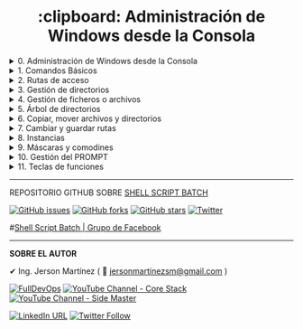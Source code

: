 <h1 align="center"> :clipboard: Administración de Windows desde la Consola </h1>

<details> <summary>0. Administración de Windows desde la Consola</summary>
  
<h3 align="center"> :clipboard: <a href="https://github.com/jersonmartinez/Curso_Administracion_Windows_Consola/blob/master/0.%20Administraci%C3%B3n%20de%20Windows%20desde%20la%20Consola.md">Administración de Windows desde la Consola</a> </h3>

[![#0. Administración de Windows desde la Consola](https://img.youtube.com/vi/X18jJBXK8jM/maxresdefault.jpg)](https://youtu.be/X18jJBXK8jM "#0. Administración de Windows desde la Consola")

**Capítulos que se estarán abordando en el curso**

✅ 1. Comandos muy básicos y muy importantes

✅ 2. Rutas de acceso

✅ 3. Gestión de directorios

✅ 4. Gestión de ficheros

✅ 5. Árbol de directorios

✅ 6. Copiar y Mover directorios y ficheros

✅ 7. PUSHD & POPD

✅ 8. Instancias | CMD

✅ 9. Máscaras y Comodines

✅ 10. Gestión del Prompt

✅ 11. Teclas de función en la consola

✅ 12. Manipulación de hora y fecha

✅ 13. Tuberías | Pipes

✅ 14. Direccionamiento y desvío de comandos

✅ 15. Variables

✅ 16. Variables de entorno

✅ 17. Path - Establecer una ruta de búsqueda

✅ 18. Manejo de cadenas

✅ 19. Buscar y Ubicar archivos

✅ 20. Comparar archivos o ficheros

✅ 21. Buscar cadenas en archivos

✅ 22. Compresión de archivos y directorios

✅ 23. Expandir arcihvos comprimidos

✅ 24. Llamadas a programas externos

✅ 25. Copiar información al portapapeles

✅ 26. Ordenar datos

✅ 27. Asociar archivos con extensiones

✅ 28. Asignación de permisos

✅ 29. Vínculos simbólicos

✅ 30. Información del sistema

✅ 31. Apagar, Reiniciar y Cerrar sesión

✅ 32. Gestión de usuarios

✅ 33. Habilitar usuario Administrador

✅ 34. Gestión de Procesos

✅ 35. Conexiones de red

✅ 36. Obtener contraseñas guardadas

✅ 37. Crear red hospedada

✅ 38. Enviar mensajes a usuarios

✅ 39. Envío de señales

✅ 40. Ejecutar como Administrador - RUNAS

✅ 41. Escritorio Remoto

✅ 42. Programador de Tareas

✅ 43. Gestión de un servidor FTP

✅ 44. Gestión de un servidor DHCP

✅ 45. Gestión de un servidor DNS

✅ 46. Bitlocker

✅ 47. Etiquetar discos

✅ 48. Unidad Virtual

✅ 49. Liberar espacio en disco

✅ 50. Optimizar y desfragmentar disco

✅ 51. Comprobar disco y mostrar información de estado

✅ 52. Formatear discos

✅ 53. Crear particiones de disco

✅ 54. Desmontar, Extender volúmenes de disco

✅ 55. Recuperar información

✅ 56. Examinar integridad de los datos

✅ 57. Uso de Robocopy

✅ 58. Backups

✅ 59. Comprobar la seguridad en el sistema

✅ 60. Gestiona Credenciales Almacenadas

✅ 61. Información de rendimiento de recursos

✅ 62. Configuración de Energía

✅ 63. Gestionar Servicios

✅ 64. Windows To Go

✅ 65. Utilidad de zona horaria de Windows

✅ 66. Administración de Windows - WMIC

✅ 67. Registros

✅ 68. CURL

✅ 69. SHELL

✅ 70. Papelera de reciclaje (Esto se solicitó hace un par de días)

---


</details><details> <summary>1. Comandos Básicos</summary>
<h3 align="center"> :clipboard: <a href="https://github.com/jersonmartinez/Curso_Administracion_Windows_Consola/blob/master/1.%20Comandos%20B%C3%A1sicos.md">Comandos Básicos</a> </h3>

[![#1. Comandos Básicos - Administración de Windows desde la Consola](https://img.youtube.com/vi/_t-p2mcE7SM/maxresdefault.jpg)](https://youtu.be/_t-p2mcE7SM "#1. Comandos Básicos - Administración de Windows desde la Consola")

La forma de empezar en un curso como este, es, por supuesto, dándole una probada a varios comandos básicos y de uso constante al momento de usar la consola del sistema. 

Estos comandos son: 

Comando | Descripción
------------ | -------------
✔ TITLE | Fija el título de la ventana en la ventana del símbolo del sistema.
✔ HELP | Proporciona información de ayuda para los comandos de Windows.
✔ CLS | Borra la pantalla.
✔ DIR | Muestra la lista de subdirectorios y archivos de un directorio.
✔ ECHO | Muestra mensajes o activa y desactiva el eco del comando.
✔ PAUSE | Suspende el proceso de un programa por lotes y muestra el mensaje: Presione una tecla para continuar...
✔ START | Inicia una ventana separada para ejecutar un programa o comando especificado.
✔ REM | Registra los comentarios en un archivo por lotes o en CONFIG.SYS.
✔ DATE | Muestra o establece la fecha.
✔ TIME | Muestra o establece la hora del sistema.
✔ COLOR | Configura los colores predeterminados de primer y segundo plano de la consola.
✔ MODE | Configura los dispositivos de sistema.
✔ EXIT | Abandona el programa CMD.EXE (intérprete de comandos) o el script por lotes actual.

---

**TITLE**

```
Fija el título de la ventana en la ventana del símbolo del sistema.

TITLE [cadena]

    cadena: Especifica el título de la ventana del símbolo del sistema.
```

**HELP**

```
Proporciona información de ayuda para los comandos de Windows.

HELP [comando]

    comando: Muestra información de ayuda del comando especificado.
```

**CLS**

```
Borra la pantalla.

CLS
```

**DIR**

```
Muestra la lista de subdirectorios y archivos de un directorio.

DIR [drive:][path][filename] [/A[[:]attributes]] [/B] [/C] [/D] [/L] [/N]
  [/O[[:]sortorder]] [/P] [/Q] [/R] [/S] [/T[[:]timefield]] [/W] [/X] [/4]

  [drive:][path][filename]
              Especifica la unidad, el directorio o los archivos que se mostrar n.

  /A          Muestra los archivos con los atributos especificados.
  Atributos    D  Directorios             R  Archivos de solo lectura
               H  Archivos ocultos        A  Archivos listos para el archivado
               S  Archivos de sistema     I  Archivos indizados que no son de contenido
               L  Puntos de rean lisis             O  Archivos sin conexión
               -  Prefijo de exclusión
  /B          Usa el formato simple (sin encabezados ni resúmenes).
  /C          Muestra el separador de miles en los tamaños de los archivos. Es la opción
              predeterminada. Usa /-C para deshabilitar la aparición del separador.
  /D          Similar al listado ancho, pero los archivos aparecen en una lista ordenada por columnas.
  /L          Usa letras minúsculas.
  /N          Nuevo formato de lista larga donde los nombre de archivo aparecen en el lado derecho.
  /O          Muestra los archivos según el orden indicado.
  sortorder        N  Por nombre (orden alfabético)       S  Por tamaño (orden creciente)
               E  Por extensión (orden alfabético)  D  Por fecha y hora (el m s antiguo primero)
               G  Agrupa primero los directorios -  Prefijo para invertir el orden
  /P          Hace una pausa después de cada pantalla completa de información.
  /Q          Muestra el propietario del archivo.
  /R          Muestra las secuencias alternativas de datos del archivo.
  /S          Muestra los archivos del directorio especificado y todos sus subdirectorios.
  /T          Controla el campo de hora que se mostrar  o usar  para realizar la ordenación.
  timefield       C  Creación
              A  último acceso
              W  última modificación
  /W          Usa el formato de listado ancho.
  /X          Muestra los nombres cortos generados para los nombres
              de archivo sin formato 8dot3. El formato es el mismo que para /N, con el nombre corto especificado
              antes del nombre largo. Si no existe ningún nombre corto, se muestran
              espacios en blanco en su lugar.
  /4          Muestra los años con 4 dígitos.

Los modificadores se pueden preestablecer en la variable de entorno DIRCMD.
Para invalidar los modificadores prestablecidos, se debe agregar un prefijo a cada modificador con - (guion), por ejemplo: /-W.

```

**ECHO**

```
Muestra mensajes o activa y desactiva el eco del comando.

  ECHO [ON | OFF]
  ECHO [message]

Escribe ECHO sin par metros para mostrar la configuración actual del eco.
```

**PAUSE**

```
Suspende el proceso de un programa por lotes y muestra el mensaje
    Presione una tecla para continuar. . . 
```


**START**

```
Inicia una ventana separada para ejecutar un programa o comando especificado.

START ["título"] [/D ruta] [/I] [/MIN] [/MAX] [/SEPARATE | /SHARED]
      [/LOW | /NORMAL | /HIGH | /REALTIME | /ABOVENORMAL | /BELOWNORMAL]
      [/NODE <nodo NUMA>] [/AFFINITY <máscara de afinidad hex>] [/WAIT] [/B]
      [comando o programa] [par metros]

    "título"    Título que se mostrar  en la barra de título de la ventana.
    ruta        Directorio de inicio.
    B           Iniciar la aplicación sin crear una nueva ventana. La
                aplicación omite el manejo de ^C. A menos que la aplicación
                habilite el procesamiento de ^C, solo se podr  interrumpir la
                aplicación con ^Inter.
    I           El nuevo entorno ser  el entorno original pasado a
                cmd.exe, y no el entorno actual.
    MIN         Iniciar la ventana minimizada.
    MAX         Iniciar la ventana maximizada.
    SEPARATE    Iniciar un programa de Windows de 16 bits en un espacio de
                memoria separado.
    SHARED      Iniciar un programa de Windows de 16 bits en un espacio de
                memoria compartido.
    LOW         Iniciar la aplicación en la clase de prioridad Inactiva.
    NORMAL      Iniciar la aplicación en la clase de prioridad Normal.
    HIGH        Iniciar la aplicación en la clase de prioridad Alta.
    REALTIME    Iniciar la aplicación en la clase de prioridad Tiempo real.
    ABOVENORMAL Iniciar la aplicación en la clase de prioridad Por encima de
                lo normal.
    BELOWNORMAL Iniciar la aplicación en la clase de prioridad Por debajo
                de lo normal.
    NODE        Especifica el nodo de arquitectura de memoria no uniforme
                (NUMA) preferido como un entero decimal.
    AFFINITY    Especifica la máscara de afinidad de procesador como un
             número hexadecimal. La ejecución del proceso se restringe a
                estos procesadores.
                La máscara de afinidad se interpreta de distinta forma
                si /AFFINITY y /NODE se combinan. Especifique la máscara de
                afinidad como si la máscara del procesador del nodo NUMA
                estuviera desplazada a la derecha para comenzar por el bit
                cero. La ejecución del proceso se restringe a los procesadores
                en común entre la máscara de afinidad especificada y el nodo
                NUMA. Si no hay ningún procesador en común, la ejecución del
                proceso se restringe al nodo NUMA especificado.
    WAIT        Iniciar aplicación y esperar a que finalice
    comando o programa
                Si se trata de un comando cmd interno o un archivo por lotes,
                el procesador de comandos se ejecuta con el modificador /K en
                cmd.exe. Esto significa que la ventana permanecer  después
                de que el comando se ejecute.

                Si no es un comando cmd interno ni archivo por lotes, entonces
                se considera un programa y se ejecutar  como una aplicación
                de ventana o aplicación de consola.

    par metros  Par metros transmitidos al comando o programa

NOTA: las opciones SEPARATE y SHARED no se admiten en plataformas de 64 bits.

La especificación de /NODE permite crear los procesos de forma que se pueda
aprovechar la ubicación de memoria en los sistemas NUMA. Por ejemplo, se
pueden crear dos procesos con una comunicación estrecha entre sí mediante la
memoria compartida para compartir el mismo nodo NUMA preferido y minimizar las
latencias de memoria. Asignan memoria del mismo nodo NUMA si es posible y se
pueden ejecutar en procesadores externos al nodo especificado.

    start /NODE 1 application1.exe
    start /NODE 1 application2.exe

Estos dos procesos se pueden restringir aún más para ejecutarse en
procesadores específicos en el mismo nodo NUMA. En el siguiente ejemplo,
application1 se ejecuta en los dos procesadores de valor inferior del nodo y
application2 se ejecuta en los siguientes dos procesadores del nodo. En este
ejemplo, se da por supuesto que el nodo especificado tiene como mínimo
cuatro procesadores lógicos. Tenga en cuenta que el número de nodo se puede
cambiar a cualquier número de nodo v lido para el equipo sin necesidad de
cambiar la máscara de afinidad.

    start /NODE 1 /AFFINITY 0x3 application1.exe
    start /NODE 1 /AFFINITY 0xc application2.exe

Si las extensiones de comandos est n habilitadas, la invocación del
comando externo a través de la línea de comandos o del comando START
cambia así:

Se pueden invocar archivos no ejecutables a través de la asociación del
archivo solo con escribir el nombre del archivo como un comando. (por ej.,
WORD.DOC abriría la aplicación asociada con la extensión de archivo .DOC).
Consulte los comandos ASSOC y FTYPE para saber cómo crear estas asociaciones
dentro de un script de comandos.

Cuando se ejecuta una aplicación de 32 bits con interfaz gr fica, CMD.EXE
no espera a que la aplicación termine antes de volver al símbolo del sistema.
Este nuevo comportamiento NO ocurre si se ejecuta dentro de un
script. Cuando se ejecuta una línea de comandos cuyo primer token es la
cadena "CMD " sin extensión o ruta, entonces se reemplaza "CMD" con el valor
de la variable COMSPEC. Esto evita tomar CMD.EXE del directorio actual.

Cuando se ejecuta una línea de comandos cuyo primer token NO contiene una
extensión, entonces CMD.EXE usa el valor de la variable de entorno PATHEXT
para determinar las extensiones que hay que buscar y en que orden. El valor
predeterminado para la variable PATHEXT es:

.COM;.EXE;.BAT;.CMD

Tenga en cuenta que la sintaxis es la misma que la variable PATH, con los
puntos y comas separando los elementos diferentes.

Cuando se busca un archivo ejecutable, si no hay ninguna coincidencia en
ninguna extensión, entonces se comprueba si el nombre coincide con el nombre
de un directorio. Si es así, el comando START inicia el explorador en esa
ruta. Si se hace desde la línea de comandos, es equivalente a hacer CD /D
en esa ruta.
```

**REM**

```
Registra los comentarios en un archivo por lotes o en CONFIG.SYS.

REM [comentario]
```

**DATE**

```
Muestra o establece la fecha.

DATE  [/T | fecha]

Escriba DATE sin par metros para mostrar la fecha actual y poder 
especificar una nueva. Presione Entrar para mantener la misma fecha.

Si est n habilitadas las extensiones de comandos, el comando DATE admite
el par metro /T, que indica al comando mostrar tan solo la fecha actual
sin pedir una nueva fecha.
```

**TIME**

```
Muestra o establece la hora del sistema.

TIME  [/T | hora]

Escriba TIME sin parámetros para mostrar la hora actual y poder
especificar una nueva hora. Presione Entrar si no desea cambiar la hora.

Si están habilitadas las extensiones de comandos el comando TIME admite
el parámetro /T que indica al comando mostrar tan solo la
hora actual, sin pedir una nueva hora.
```

**COLOR**

```
Configura los colores predeterminados de primer y segundo plano de la consola.

COLOR [attr]

  attr         Especifica el atributo de color de la salida de consola.

Los atributos de color están especificados con DOS dígitos hexadecimales (el primero
corresponde al segundo plano; el segundo al primer plano). Los dígitos
pueden coincidir con cualquiera de los siguientes valores:

    0 = Negro       8 = Gris
    1 = Azul        9 = Azul claro
    2 = Verde       A = Verde claro
    3 = Aguamarina        B = Aguamarina claro
    4 = Rojo        C = Rojo claro
    5 = Púrpura     D = Púrpura claro
    6 = Amarillo    E = Amarillo claro
    7 = Blanco      F = Blanco brillante

Si no se indican argumentos, este comando restaura el color que tenía
cuando se inició CMD.EXE. Este valor proviene de la ventana de la consola,
el modificador de línea de comandos /T o el valor del registro
DefaultColor.

El comando COLOR configura ERRORLEVEL a 1 si se realiza un intento de ejecutar
el comando COLOR con el mismo color de primer y segundo
plano.

Ejemplo: "COLOR fc" crea rojo claro sobre blanco brillante
```

**MODE**

```
Configura los dispositivos de sistema.

Puerto serie:       MODE COMm[:] [BAUD=b] [PARITY=p] [DATA=d] [STOP=s]
                                 [to=on|off] [xon=on|off] [odsr=on|off]
                                 [octs=on|off] [dtr=on|off|hs]
                                 [rts=on|off|hs|tg] [idsr=on|off]

Estado de dispositivo:         MODE [dispositivo] [/STATUS]

Desviar impresión:             MODE LPTn[:]=COMm[:]

Seleccionar página de códigos: MODE CON[:] CP SELECT=yyy

Estado de página de códigos:   MODE CON[:] CP [/STATUS]

Modo de pantalla:              MODE CON[:] [COLS=c] [LINES=n]

Velocidad del teclado:         MODE CON[:] [RATE=r DELAY=d]
```

**EXIT**

```
Abandona el programa CMD.EXE (intérprete de comandos) o el script
por lotes actual.

EXIT [/B] [código]

  /B          especifica que se debe abandonar el archivo por 
              lotes actual y no CMD.EXE.  Si se ejecuta desde fuera de un
              archivo por lotes, abandonar  CMD.EXE

 código       especifica un número.  Si se ha especificado /B, establece 
              ERRORLEVEL con este número.  Si abandona CMD.EXE, establece 
              el código de salida del proceso con este número.
```

---

</details><details> <summary>2. Rutas de acceso</summary>
<h3 align="center"> :clipboard: <a href="https://github.com/jersonmartinez/Curso_Administracion_Windows_Consola/blob/master/2.%20Rutas%20de%20acceso.md">Rutas de acceso</a> </h3>

[![#1. Rutas de acceso - Administración de Windows desde la Consola](https://img.youtube.com/vi/P7fDSRl2V-I/maxresdefault.jpg)](https://youtu.be/P7fDSRl2V-I "#1. Rutas de acceso - Administración de Windows desde la Consola")


### RUTAS DE ACCESO

Te enseño sobre rutas de acceso, que te ayudarán a desplazarte entre directorios y unidades de disco usando el comando CD | CHDIR, además de compartirte ejemplos reales y óptimas sobre las rutas relativas y absolutas.


**¿Qué es una ruta?**

Es una lista de nombres de directorio separados por barras, seguida por un nombre de directorio o por el nombre de un archivo. Un directorio es igual que una carpeta.



**¿Qué son las rutas relativas?**

Una ruta absoluta o completa comienza con la letra de unidad seguida de dos puntos, por ejemplo D:\.



**¿Qué son las rutas absolutas?**

Una ruta relativa hace referencia a una ubicación que es relativa a un directorio actual. Las rutas relativas utilizan dos símbolos especiales, un punto (.) y dos puntos seguidos (..), lo que significa el directorio actual y el directorio padre. Los dos puntos seguidos se utilizan para subir en la jerarquía. Un único punto representa el directorio actual.



**CD | CHDIR**
```
Muestra el nombre del directorio actual o cambia de directorio.

CHDIR [/D] [unidad:][ruta]
CHDIR [..]
CD [/D] [unidad:][ruta]
CD [..]

  ..   Especifica que desea cambiar al directorio superior.

Escriba CD unidad: para ver el directorio actual de la unidad especificada.
Escriba CD sin par metros para ver la unidad y el directorio actual.

Use el modificador /D para cambiar la unidad actual además del directorio
actual para una unidad de disco.

Si las extensiones de comando están habilitadas, CHDIR cambia así:

El uso de mayúsculas y minúsculas de la cadena del directorio actual se
convierte al mismo uso que se tiene en los nombres de unidades. Así, CD
C:\TEMP establecer  C:\Temp como el directorio actual si éste es el uso
de mayúsculas y minúsculas en la unidad.

El comando CHDIR no trata los espacios como separadores, así que es posible
usar CD para cambiar a un directorio cuyo nombre de subdirectorio contenga
un espacio, sin necesidad de escribir el nombre entre comillas. Por ejemplo:

    cd\winnt\profiles\nombredeusuario\programas\menú inicio

es lo mismo que:

    cd "\winnt\profiles\nombredeusuario\programas\menú inicio"

que sería lo que hay que escribir si las extensiones estuvieran
deshabilitadas.
```
Las instrucciones de comandos anteriormente señaladas, son explicadas en este capítulo, el segundo del curso de Administración de Windows desde la #Consola. 

Fuente de información: <a href="https://desktop.arcgis.com/es/arcmap/10.3/tools/supplement/pathnames-explained-absolute-relative-unc-and-url.htm" target="_blank">Arcgis</a>

---

</details><details> <summary>3. Gestión de directorios</summary>
<h3 align="center"> :clipboard: <a href="https://github.com/jersonmartinez/Curso_Administracion_Windows_Consola/blob/master/3.%20Gesti%C3%B3n%20de%20directorios.md">Gestión de directorios</a> </h3>

[![#3. Gestión de directorios - Administración de Windows desde la Consola](https://img.youtube.com/vi/wdpOx-evxWs/maxresdefault.jpg)](https://youtu.be/wdpOx-evxWs "#3. Gestión de directorios - Administración de Windows desde la Consola")

### Gestión de directorios

Te enseño sobre gestión de directorios, que incluye diferentes formas para crear, eliminar y listar. 

Algunos comandos interesantes que se muestran son: 

Comando | Descripción
------------ | -------------
✔ MD - MKDIR | Crea un directorio. `(MD = Make Directory)`
✔ RD | Quita (elimina) un directorio `(RD = Remove Directory)`
✔ DIR | Muestra la lista de subdirectorios y archivos de un directorio.
✔ MORE | Muestra la información pantalla a pantalla.

---

**MD - MKDIR**

```
Crea un directorio.

MKDIR [unidad:]ruta
MD [unidad:]ruta

Si las extensiones de comandos están habilitadas, MKDIR cambia así:

MKDIR crea cualquier directorio intermedio de la ruta de acceso siempre 
que sea necesario. Por ejemplo, si \a no existe:

    mkdir \a\b\c\d

es lo mismo que:

    mkdir \a
    chdir \a
    mkdir b
    chdir b
    mkdir c
    chdir c
    mkdir d

que es lo que hubiese tenido que escribir si las extensiones estuvieran
deshabilitadas.
```

**RD - RMDIR**

```
Quita (elimina) un directorio.

RMDIR [/S] [/Q] [unidad:]ruta
RD [/S] [/Q] [unidad:]ruta

    /S     Quita todos los directorios y archivos del directorio además 
           del mismo directorio. Se usa principalmente cuando se 
           desea quitar un árbol.

    /Q     Modo silencioso, no pide confirmación para quitar un árbol
           de directorio con /S
```

**DIR**

```
Muestra la lista de subdirectorios y archivos de un directorio.

DIR [drive:][path][filename] [/A[[:]attributes]] [/B] [/C] [/D] [/L] [/N]
  [/O[[:]sortorder]] [/P] [/Q] [/R] [/S] [/T[[:]timefield]] [/W] [/X] [/4]

  [drive:][path][filename]
              Especifica la unidad, el directorio o los archivos que se mostrarán.

  /A          Muestra los archivos con los atributos especificados.
  Atributos    D  Directorios             R  Archivos de solo lectura
               H  Archivos ocultos        A  Archivos listos para el archivado
               S  Archivos de sistema     I  Archivos indizados que no son de contenido
               L  Puntos de rean lisis             O  Archivos sin conexión
               -  Prefijo de exclusión
  /B          Usa el formato simple (sin encabezados ni resúmenes).
  /C          Muestra el separador de miles en los tamaños de los archivos. Es la opción
              predeterminada. Usa /-C para deshabilitar la aparición del separador.
  /D          Similar al listado ancho, pero los archivos aparecen en una lista ordenada por columnas.
  /L          Usa letras minúsculas.
  /N          Nuevo formato de lista larga donde los nombre de archivo aparecen en el lado derecho.
  /O          Muestra los archivos según el orden indicado.
  sortorder        N  Por nombre (orden alfabético)       S  Por tamaño (orden creciente)
               E  Por extensión (orden alfabético)  D  Por fecha y hora (el m s antiguo primero)
               G  Agrupa primero los directorios -  Prefijo para invertir el orden
  /P          Hace una pausa después de cada pantalla completa de información.
  /Q          Muestra el propietario del archivo.
  /R          Muestra las secuencias alternativas de datos del archivo.
  /S          Muestra los archivos del directorio especificado y todos sus subdirectorios.
  /T          Controla el campo de hora que se mostrar  o usar  para realizar la ordenación.
  timefield       C  Creación
              A  último acceso
              W  última modificación
  /W          Usa el formato de listado ancho.
  /X          Muestra los nombres cortos generados para los nombres
              de archivo sin formato 8dot3. El formato es el mismo que para /N, con el nombre corto especificado
              antes del nombre largo. Si no existe ningún nombre corto, se muestran
              espacios en blanco en su lugar.
  /4          Muestra los años con 4 d¡gitos.

Los modificadores se pueden preestablecer en la variable de entorno DIRCMD.
Para invalidar los modificadores prestablecidos, se debe agregar un prefijo a cada modificador con - (guión), por ejemplo: /-W.
```

**MORE**

```
Muestra la información pantalla a pantalla.

MORE [/E [/C] [/P] [/S] [/Tn] [+n]] < [unidad:][ruta]archivo
comando | MORE [/E [/C] [/P] [/S] [/Tn] [+n]]
MORE /E [/C] [/P] [/S] [/Tn] [+n] [archivos]

    [unidad:][ruta]archivo  Especifica un archivo para mostrar
                            pantalla a pantalla.

    comando                 Especifica el comando que ser 
                            mostrado.

    /E       Habilita las opciones avanzadas
    /C       Limpia la pantalla antes de mostrar la página
    /P       Expande los caracteres de avance de línea
    /S       Compacta múltiples líneas en blanco en una sola línea
    /Tn      Expande las tabulaciones a n espacios (de forma predeterminada 8)

             Se pueden usar modificadores con las variables
             de entorno de MORE.

    +n       Empieza mostrando el primer archivo en la línea n

    archivos Lista de archivos que se desean mostrar. Los archivos
             de la lista están separados por espacios.

    Si las opciones avanzadas están activadas, los siguientes comandos
    son aceptados en el símbolo de -- M s --:

    P n       Mostrar las siguientes n líneas
    S n       Saltarse las siguientes n líneas
    F         Mostrar el siguiente archivo
    Q         Salir
    =         Mostrar el número de línea
    ?         Mostrar la línea de ayuda
    <espacio> Mostrar la siguiente página
    <entrar>  Mostrar la siguiente línea
```

---

</details><details> <summary>4. Gestión de ficheros o archivos</summary>
<h3 align="center"> :clipboard: <a href="https://github.com/jersonmartinez/Curso_Administracion_Windows_Consola/blob/master/4.%20Gesti%C3%B3n%20de%20ficheros%20o%20archivos.md">Gestión de ficheros o archivos</a> </h3>

[![#4. Gestión de ficheros o archivos - Administración de Windows desde la Consola](https://img.youtube.com/vi/WVoe_xtSyUs/maxresdefault.jpg)](https://youtu.be/WVoe_xtSyUs "#4. Gestión de ficheros o archivos - Administración de Windows desde la Consola")

Te enseño cómo gestionar ficheros o archivos utilizando la metodología CRUD, de crear, leer, actualizar y eliminar. Además, conocerás nuevos comandos interesantes donde se realizarán prácticas de combinaciones entre ellos.

Estos comandos son: 

Comando | Descripción
------------ | -------------
✔ COPY | Copia uno o más archivos en otra ubicación.
✔ TYPE | Muestra el contenido de uno o más archivos de texto.
✔ FSUTIL | Comando avanzado de Administración de Windows.
✔ MOVE | Mueve archivos y cambia el nombre a archivos y directorios.
✔ REN - RENAME | Cambia el nombre de uno o más archivos.
✔ DEL | Elimina uno o más archivos.
✔ RD | _`Remove Directory`_ (Este comando ya ha sido especificado en [este documento](../master/3.%20Gesti%C3%B3n%20de%20directorios.md "Gestión de directorios"))

Las instrucciones de comandos anteriormente señaladas, son explicadas en este capítulo, el cuarto del curso de Administración de Windows desde la #Consola. 

---

**COPY**

```
Copia uno o más archivos en otra ubicación.

COPY [/D] [/V] [/N] [/Y | /-Y] [/Z] [/L] [/A | /B ] origen [/A | /B]
     [+ origen [/A | /B] [+ ...]] [destino [/A | /B]]

  origen       Especifica el archivo o archivos que deben copiarse.
  /A           Indica un archivo de texto ASCII.
  /B           Indica un archivo binario.
  /D           Permite que el archivo de destino se cree sin cifrar.
  destino      Especifica el directorio y/o el nombre de archivo de los
               nuevos archivos.
  /V           Comprueba si los nuevos archivos están escritos
               correctamente.
  /N           Si está disponible, usa un nombre de archivo corto al copiar
               un archivo cuyo nombre no tiene el formato 8.3.
  /Y           Suprime la solicitud de confirmación antes de
               sobrescribir un archivo de destino existente.
  /-Y          Solicita confirmación antes de sobrescribir un archivo de
               destino existente.
  /Z           Copia archivos de red en modo reiniciable.
  /L           Si el origen es un vínculo simbólico, copia el vínculo al
               destino en lugar del archivo real al que apunta el vínculo.

El modificador /Y puede preestablecerse en la variable de entorno COPYCMD.
Esto puede anularse con el modificador /-Y en la línea de comando.
La confirmación del usuario se solicita de forma predeterminada antes de
sobrescribir algo, excepto si el comando COPY se ejecuta desde un script por
lotes.

Para anexar archivos, especifique un £nico archivo de destino pero
varios archivos de origen (con caracteres comodines o el formato
archivo1+archivo2+archivo3).
```

**TYPE**

```
Muestra el contenido de uno o más archivos de texto.

TYPE [unidad:][ruta]archivo
```

**FSUTIL**  _`comando avanzado`_

```
---- Comandos compatibles ----

8dot3name       Administración de 8dot3name
behavior        Controla el comportamiento del sistema de archivos
dax             Administración de volumen DAX
dirty           Administra el bit de integridad del volumen
file            Comandos específicos de archivos
fsInfo          Información del sistema de archivos
hardlink        Administración de vínculos físicos
objectID        Administración de id. de objeto
quota           Administración de cuota
repair          Administración de recuperación autom tica
reparsePoint    Administración de punto de repetición de an lisis
storageReserve         Administración de reserva de almacenamiento
resource        Administración del administrador de recursos transaccionales
sparse          Control de archivo disperso
tiering         Administración de propiedades de organización en niveles de almacenamiento
transaction     Administración de transacciones
usn             Administración de USN
volume          Administración de vol£menes
wim             Administración transparente del hospedaje de WIM
```

**MOVE**

```
Mueve archivos y cambia el nombre a archivos y directorios.

Mover uno o más archivos:
MOVE [/Y | /-Y] [unidad:][ruta]nombrearchivo1[,...] destino

Cambiar el nombre a un directorio:
MOVE [/Y | /-Y] [unidad:][ruta]nombredirectorio1 nombredirectorio2

  [unidad:][ruta]nombrearchivo1 Especifica la ubicación y el nombre del
archivo o archivos que quiere mover.
                          
  destino            Especifica la nueva ubicación del archivo. El
                     destino puede constar de una letra de unidad y
                     dos puntos, un nombre de directorio o una
                     combinación. Si mueve solo un archivo, también
                     puede incluir un nombre de archivo si quiere
                     cambiar el nombre del archivo cuando lo mueva.

  [unidad:][ruta]nombredirectorio1  Especifica el directorio al que
                     desea cambiar el nombre.

  nombredirectorio2  Especifica el nuevo nombre del directorio.

  /Y                 Suprime la solicitud de confirmar si quiere
                     sobrescribir un archivo de destino ya existente.

  /-Y                Aparecer  la solicitud para confirmar si desea 
                     sobrescribir un archivo de destino ya existente.

El modificador /Y puede estar presente en la variable de entorno COPYCMD.
Esto puede sobrescribirse con /-Y en la línea de comandos. Lo
predeterminado es pedir la sobrescritura a no ser que el comando MOVE sea
ejecutado dentro de un script de un archivo de proceso por 
lotes.
```

**REN - RENAME**

```
Cambia el nombre de uno o más archivos.

RENAME [unidad:][ruta]archivo1 archivo2.
REN [unidad:][ruta]archivo1 archivo2.

No puede especificar una nueva unidad o ruta para el archivo de destino.
```

**DEL**

```
Elimina uno o más archivos.

DEL [/P] [/F] [/S] [/Q] [/A[[:]attributes]] names
ERASE [/P] [/F] [/S] [/Q] [/A[[:]attributes]] names

  names         Especifica una lista de uno o más archivos o directorios.
                Se pueden usar caracteres comodín para eliminar varios archivos. Si se
                especifica un directorio, todos los archivos de este se
                eliminar n.

  /P            Pide confirmación antes de eliminar cada archivo.
  /F            Fuerza la eliminación de los archivos de solo lectura.
  /S            Elimina los archivos especificados de todos los subdirectorios.
  /Q            Modo silencioso. No pide confirmación sobre si es correcto eliminar el carácter comodín global
  /A            Selecciona los archivos que se van a eliminar basándose en los atributos.
  Atributos     R  Archivos de solo lectura            S  Archivos de sistema
                H  Archivos ocultos               A  Archivos preparados para el archivado
                I  Archivos indizados que no son de contenido  L  Puntos de reanálisis
                O  Archivos sin conexión              -  Prefijo de exclusión

Si las extensiones de comando est n habilitadas, DEL y ERASE cambian
de la siguiente manera:

La semántica que se muestra para el modificador /S está invertida
de tal modo que le muestra solamente los archivos eliminados y no
los que no se encontraron.
```

---

</details><details> <summary>5. Árbol de directorios</summary>
<h3 align="center"> :clipboard: <a href="https://github.com/jersonmartinez/Curso_Administracion_Windows_Consola/blob/master/5.%20%C3%81rbol%20de%20directorios.md">Árbol de directorios</a> </h3>

[![#5. Árbol de directorios - Administración de Windows desde la Consola](https://img.youtube.com/vi/mQgjiaEd0b0/maxresdefault.jpg)](https://youtu.be/mQgjiaEd0b0 "#5. Árbol de directorios - Administración de Windows desde la Consola")

En esta oportunidad, te enseñaré cómo generar un dibujo sobre un árbol de directorios tanto con interfaz gráfica como por Consola, además de escribirlo y leerlo en un archivo específico. Además de el uso de una variable de entorno.

Los comandos utilizados son: 
Comando | Descripción
------------ | -------------
✔ TREE | Copia uno o más archivos en otra ubicación.
✔ TYPE | Muestra el contenido de uno o más archivos de texto. (Este comando ya ha sido especificado en [este documento](../master/4.%20Gesti%C3%B3n%20de%20ficheros%20o%20archivos.md "Gestión de ficheros o archivos"))

---

**TREE**

```
Muestra de forma gráfica la estructura de carpetas de una unidad o ruta.

TREE [unidad:][ruta] [/F] [/A]

   /F    Muestra los archivos de cada carpeta.
   /A    Usa ASCII en lugar de caracteres extendidos.
```

---
  
</details><details> <summary>6. Copiar, mover archivos y directorios</summary>
<h3 align="center"> :clipboard: <a href="https://github.com/jersonmartinez/Curso_Administracion_Windows_Consola/blob/master/6.%20Copiar%2C%20mover%20archivos%20y%20directorios.md">Copiar, mover archivos y directorios</a> </h3>

[![#6. Copiar, mover archivos y directorios - Administración de Windows desde la Consola](https://img.youtube.com/vi/_nv6hr0-trA/maxresdefault.jpg)](https://youtu.be/_nv6hr0-trA "#6. Copiar, mover archivos y directorios - Administración de Windows desde la Consola")

En esta oportunidad, te enseñaré cómo copiar y mover árboles de directorios y archivos, realizando prácticas para crear respaldos y filtros por medio de comodines.

Los comandos utilizados son: 

Comando | Descripción
------------ | -------------
✔ COPY | Copia uno o más archivos en otra ubicación. (Este comando ya ha sido especificado en [este documento](../master/4.%20Gesti%C3%B3n%20de%20ficheros%20o%20archivos.md "Gestión de ficheros o archivos"))
✔ XCOPY | Copia árboles de directorios y archivos.
✔ TYPE CON | Inicia un contexto donde tienes acceso a escribir el contenido que se guardará en el fichero direccionado.
✔ MOVE | Mueve archivos y cambia el nombre a archivos y directorios. (Este comando ya ha sido especificado en [este documento](../master/4.%20Gesti%C3%B3n%20de%20ficheros%20o%20archivos.md "Gestión de ficheros o archivos"))

---

**XCOPY**

```
Copia árboles de directorios y archivos.

XCOPY source [destination] [/A | /M] [/D[:fecha]] [/P] [/S [/E]] [/V] [/W]
                           [/C] [/I] [/Q] [/F] [/L] [/G] [/H] [/R] [/T] [/U]
                           [/K] [/N] [/O] [/X] [/Y] [/-Y] [/Z] [/B] [/J]
                           [/EXCLUDE:archivo1[+archivo2][+archivo3]...]

  source       Especifica los archivos que se copiar n.
  destination      Especifica la ubicación y/o el nombre de los archivos nuevos.
  /A           Copia solo archivos con el atributo de archivo establecido; 
               no cambia el atributo.
  /M           Copia solo archivos con el atributo de archivo de establecido;
               desactiva el atributo de archivo.
  /D:m-d-y     Copia archivos cambiados durante o después de la fecha
               especificada. Si no se especifica una fecha, copia solo los
               archivos cuya fecha de origen es más reciente que la fecha de
               destino.
  /EXCLUDE:archivo1[+archivo2][+archivo3]...
               Especifica una lista de archivos que contienen cadenas. Los
               archivos deben tener una cadena por línea. Cuando cualquiera
               de las cadenas coincida con cualquier parte de la ruta de
               acceso absoluta del archivo que se debe copiar,
               ese archivo se excluir  de la copia. Por ejemplo, si
               especifica una cadena como \obj\ u .obj, se excluir n todos
               los archivos ubicados en el directorio obj o todos los
               archivos con la extensión .obj, respectivamente.
  /P           Pregunta antes de crear cada archivo de destino.
  /S           Copia directorios y subdirectorios, excepto los vacíos.
  /E           Copia directorios y subdirectorios, incluidos los vacíos.
               Igual que /S /E. Se puede usar para modificar /T.
  /V           Comprueba el tamaño de cada archivo nuevo.
  /W           Pide que se presione una tecla antes de copiar.
  /C           Continúa copiando incluso si ocurren errores.
  /I           Si el destino no existe y se est  copiando más de un archivo,
               se da por supuesto que el destino debe ser un directorio.
  /Q           No muestra nombres de archivo mientras copia.
  /F           Muestra los nombres completos de los archivos de origen y
               de destino mientras realiza la copia.
  /L           Muestra los archivos que se copiar n.
  /G           Permite la copia de archivos cifrados en un destino que no es
               compatible con el cifrado.
  /H           Copia archivos ocultos y tambi‚n archivos del sistema.
  /R           Sobrescribe archivos de solo lectura.
  /T           Crea una estructura de directorios, pero no copia archivos. No
               incluye directorios o subdirectorios vacíos. /T /E incluye
               directorios y subdirectorios vacíos.
  /U           Copia solo archivos que ya existen en el destino.
  /K           Copia atributos. Xcopy normal restablecer  los atributos
               de solo lectura.
  /N           Realiza la copia con los nombres cortos generados.
  /O           Copia la propiedad de archivos y la información de ACL.
  /X           Copia la configuración de la auditoría de archivos
               (implica /O).
  /Y           Suprime la petición de confirmación de sobrescritura de un
               archivo de destino existente.
  /-Y          Pide confirmación de sobrescritura de un archivo
               de destino existente.
  /Z           Copia archivos de red en modo reiniciable.
  /B           Copia el vínculo simbólico en vez del destino del vínculo.
  /J           Copia con E/S no almacenada en el búfer. Recomendado para
               archivos muy grandes.

El modificador /Y puede preestablecerse en la variable de entorno COPYCMD.
Esto se puede reemplazar con /-Y en la línea de comandos.
```

**TYPE CON**

```
Muestra el contenido de uno o más archivos de texto.

TYPE [unidad:][ruta]archivo

Este comando por si mismo, ya ha sido especificado en un documento 
anterios, sin embargo, tiene una variante, se trata del subcomando CON, que 
ejecuta un contexto donde se puede agregar contenido y el comando anterior 
TYPE lo que hará, después de un ENTER de haber escrito el texto, expulsarlo por pantalla. 

Lo mismo pasaría si se desea ocupar CON con otro comando, bien podría ser
COPY CON, que lo que hará es copiar el contenido escrito a un archivo en 
específico o bien, brindar una salida que la obtiene del buffer.
```

---

</details><details> <summary>7. Cambiar y guardar rutas</summary>
<h3 align="center"> :clipboard: <a href="https://github.com/jersonmartinez/Curso_Administracion_Windows_Consola/blob/master/7.%20Cambiar%20y%20guardar%20rutas.md">Cambiar y guardar rutas</a> </h3>

[![#7. Cambiar y guardar rutas - Administración de Windows desde la Consola](https://img.youtube.com/vi/qCSFDkwzLEo/maxresdefault.jpg)](https://youtu.be/qCSFDkwzLEo "#7. Cambiar y guardar rutas - Administración de Windows desde la Consola")

En esta oportunidad, te enseñaré cómo cambiarse, almacenar y recuperar rutas utilizando los comandos POPD y PUSHD.

Comando | Descripción
------------ | -------------
✔ POPD | Cambia al directorio guardado por el comando PUSHD.
✔ PUSHD | Guarda el directorio actual para que lo use el comando POPD y después cambia al directorio especificado.

---

**POPD**

```
Cambia al directorio guardado por el comando PUSHD.

POPD

Si las extensiones de comando están habilitadas, el comando POPD eliminar 
todas las letras de unidad temporales creadas por PUSHD cuando active
el comando POPD, que libera la pila de directorios.

```

**PUSHD**

```
Guarda el directorio actual para que lo use el comando POPD y después
cambia al directorio especificado.

PUSHD [ruta | ..]

 ruta        Especifica el directorio al que hay que cambiar el actual.

Si las extensiones de comando están habilitadas, PUSHD acepta
rutas de red además de la letra normal de unidad y la ruta.
Si se especifica la ruta de red, PUSHD crear  una letra de unidad
temporal que señalar  el recurso de red específico y después cambiar 
la unidad y el directorio actuales con letras de unidades
recientemente definidas. Las letras de unidades temporales ser n
asignadas desde la Z: hacia abajo con la primera letra de unidad
que se encuentre libre.

```

---

</details><details> <summary>8. Instancias</summary>
<h3 align="center"> :clipboard: <a href="https://github.com/jersonmartinez/Curso_Administracion_Windows_Consola/blob/master/8.%20Instancias.md">Instancias</a> </h3>

[![#8. Instancias - Administración de Windows desde la Consola](https://img.youtube.com/vi/BJ39yF2LcMI/maxresdefault.jpg)](https://youtu.be/BJ39yF2LcMI "#8. Instancias - Administración de Windows desde la Consola")

En está oportunidad, te enseñaré cómo iniciar una nueva instancia del intérprete de comandos de sistema, además de mostrarte el desarrollo e implementación de un script básico. 

**El comando en cuestión es `CMD`.**

```
Inicia una nueva instancia del intérprete de comandos de Windows


CMD [/A | /U] [/Q] [/D] [/E:ON | /E:OFF] [/F:ON | /F:OFF] [/V:ON | /V:OFF]
   [[/S] [/C | /K] cadena]


/C      Ejecuta el comando especificado en cadena y luego finaliza

/K      Ejecuta el comando especificado en cadena pero sigue activo

/S      Modifica el tratamiento de cadena después de /C o /K (consultar más 
        abajo)
/Q      Desactiva el eco

/D      Deshabilita le ejecución de los comandos de AutoRun del Registro 
        (consultar más abajo)

/A      Usa ANSI para la salida de comandos internos hacia una canalización o
        un archivo
/U      Usa Unicode para la salida de comandos internos hacia una
        canalización o un archivo
/T:fg   Configura los colores de primer y segundo plano (para obtener más 
        información, consulte COLOR /?)

/E:ON   Habilita las extensiones de comando (consultar más abajo)
/E:OFF  Deshabilita las extensiones de comando (consultar más abajo)

/F:ON    Habilita los caracteres de terminación de los nombres de archivos y 
        directorios (consultar más abajo)

/F:OFF  Deshabilita los caracteres de terminación de los nombres de archivos y 
        directorios (consultar más abajo)

/V:ON   Habilita la extensión de variables de entorno retrasada con !
         como delimitador. Por ejemplo, /V:ON permitirá que !var! extiende
       la variable var en tiempo de ejecución.  La sintaxis var extiende 
        variables en tiempo de entrada, lo que es bastante diferente cuando se está dentro de un bucle FOR.

/V:OFF  Deshabilita la extensión de variables de entorno retrasada.


Tenga en cuenta que los comandos múltiples separados por el separador de 
comandos '&' se aceptan como cadena si están entre comillas. Por razones de 
compatibilidad, /X equivale a /E:ON, /Y equivale a /E:OFF y /R equivale a
//C. Se omitirá cualquier otro tipo de modificador.


Si se especifica /C o /K, lo que viene después de la línea de comandos
se ejecuta como línea de comandos, siguiendo la lógica siguiente para procesar caracteres de comillas ("):

    1.  Se conservan las comillas del comando si se cumplen todas las
        condiciones siguientes:

        - no aparece el modificador /S
        - hay exactamente dos caracteres de comillas
        - no hay caracteres especiales entre ambas comillas, siendo los,
          caracteres especiales: &<>()@^|
        - hay uno o más espacios en blanco entre ambas comillas
        - la cadena entre ambas comillas es el nombre de un archivo ejecutable.

    2.  En caso contrario, el comportamiento clásico es comprobar si el
        primer carácter es una comilla y de ser así, quitar ésta y
        también la última comilla de la línea de comandos, conservando el
        texto que venga después de ésta.

Si no se especificó /D en la línea de comandos, cuando CMD.EXE se inicie,
buscará las variables del Registro REG_SZ/REG_EXPAND_SZ, y si alguna de 
ellas está presente, se ejecutarán en primer lugar.

    HKEY_LOCAL_MACHINE\Software\Microsoft\Command Processor\AutoRun

        y (o)

    HKEY_CURRENT_USER\Software\Microsoft\Command Processor\AutoRun

Las extensiones de comando están habilitadas de forma predeterminada. Puede
deshabilitar las extensiones de una invocación particular con el modificador
/E:OFF. Puede habilitar o deshabilitar las extensiones de todas las
invocaciones de CMD.EXE en una sesión de inicio de usuario o de equipo si
estáblece con
REGEDIT.EXE los dos valores de REG_DWORD del Registro siguientes:

  HKEY_LOCAL_MACHINE\Software\Microsoft\Command Processor\EnableExtensions

     y/o

  HKEY_CURRENT_USER\Software\Microsoft\Command Processor\EnableExtensions

en 0x1 o 0x0.  La configuración específica del usuario tiene preferencia
respecto a la del equipo. Los modificadores de la línea de comandos tienen
prioridad sobre la configuración del Registro.

En un archivo por lotes, los argumentos SETLOCAL ENABLEEXTENSIONS o
DISABLEEXTENSIONS tienen prioridad sobre los modificadores /E:ON o /E:OFF.
Para obtener información más detallada, vea SETLOCAL /?.

Las extensiones de comando implican cambios y ampliaciones en los
siguientes comandos:

    DEL o ERASE
    COLOR
    CD o CHDIR
    MD o MKDIR
    PROMPT
    PUSHD
    POPD
    SET
    SETLOCAL
    ENDLOCAL
    IF
    FOR
    CALL
    SHIFT
    GOTO
    START (también incluye cambios en la invocación de comandos externos)
    ASSOC
    FTYPE

Para obtener detalles específicos, escriba nombreDelComando /?.

La expansión de variables de entorno retrasada NO está habilitada de forma
predeterminada. Puede habilitar o deshabilitar la expansión de variables de
entorno retrasada para una invocación particular de CMD.EXE con los
modificadores /V:ON o /V:OFF. Puede habilitar o deshabilitar la expansión
retrasada para todas las invocaciones de CMD.EXE en una sesión de inicio de
usuario o equipo si estáblece con REGEDIT.EXE los dos valores de REG_DWORD del
Registro siguientes:

  HKEY_LOCAL_MACHINE\Software\Microsoft\Command Processor\DelayedExpansion

      y/o

  HKEY_CURRENT_USER\Software\Microsoft\Command Processor\DelayedExpansion

en 0x1 o 0x0. La configuración específica del usuario tiene prioridad sobre la
configuración del equipo. Los modificadores de la línea de comandos tienen
prioridad sobre la configuración del Registro.

En un archivo por lotes, los argumentos SETLOCAL ENABLEDELAYEDEXPANSION o
DISABLEDELAYEDEXPANSION tienen prioridad sobre los modificadores /V:ON o
/V:OFF. Para obtener información más detallada, vea SETLOCAL /?.

Si la expansión de variables de entorno retrasada está habilitada, se puede
usar el carácter de exclamación para sustituir el valor de la variable de
entorno en tiempo de ejecución.

Puede habilitar o deshabilitar la terminación de un nombre de archivo
para una invocación particular de CMD.EXE con el modificador /F:ON o /F:OFF.
Se puede habilitar o deshabilitar la terminación para todas las invocaciones
de CMD.EXE en una sesión de inicio de equipo o de usuario estábleciendo
cualquiera de los dos siguientes valores REG_DWORD en el Registro con
REGEDT.EXE:

    HKEY_LOCAL_MACHINE\Software\Microsoft\Command Processor\CompletionChar
    HKEY_LOCAL_MACHINE\Software\Microsoft\Command Processor\PathCompletionChar

        y/o

    HKEY_CURRENT_USER\Software\Microsoft\Command Processor\CompletionChar
    HKEY_CURRENT_USER\Software\Microsoft\Command Processor\PathCompletionChar

con el valor hex de un carácter de control para usarlo en una función
particular (por ej. 0x4 es Ctrl-D y 0x6 es Ctrl-F). La configuración de
usuario específica tiene precedencia sobre la configuración de la m quina.
Los modificadores de la línea de comandos tiene precedencia sobre la
configuración del Registro.

Si la terminación está habilitada con el modificador /F:ON, los dos caracteres 
de control usados son Ctrl-D para la terminación del nombre del directorio y
Ctrl-F para la terminación del nombre de archivo.  Para deshabilitar una
terminación de carácter determinada en el Registro, use el valor del
espacio en blanco (0x20), ya que no es un carácter de control v lido.

Se invoca la terminación cuando se escriben cualquiera de los dos caracteres
de control. La función de terminación, desplaza el contenido de la ruta de
acceso hacia la izquierda del cursor, le anexa un carácter comodín si no
hay ninguno todavía presente y genera una lista de rutas de acceso que
coincidan. Después muestáa la primera ruta de acceso que coincida. Si no
coincide ninguna ruta de acceso, emite un sonido y no muestáa nada.
Posteriormente, el presionar repetidamente el mismo carácter de control se
desplazará a través de la lista de las rutas de acceso que coinciden. Si
presiona la tecla Mayús con el carácter de control se moverá a través de la
lista hacia atrás.  Si se edita la línea de cualquier manera y presiona el
carácter de control de nuevo, la lista de ruta de acceso guardada es anulada
y se generará una nueva. Ocurrirá lo mismo si pasa de una terminación de
nombre de archivo a uno de directorio. La única diferencia entre los dos
caracteres de control es que la terminación del carácter del archivo
coincide con ambos nombres del archivo y del directorio, mientras que la
terminación del carácter del directorio solo coincide con los nombres del
directorio. Si la terminación del archivo es usada en cualquier construcción
de comandos de directorio (CD, MD o RD) entonces se asume la terminación
del directorio.

El código de terminación trata adecuadamente con nombres de archivo que
contienen espacios u otros caracteres especiales colocando comillas entre
la ruta de acceso que coincide. También, si se hace una copia de seguridad,
se llamará a una terminación dentro de la misma línea, el texto a la derecha
del cursor que fue llamado en el punto de la terminación es descartado.

Los caracteres especiales que requieren comillas son:
     <espacio>
     &()[]{}^=;!'+,`~
```

---

</details><details> <summary>9. Máscaras y comodines</summary>
<h3 align="center"> :clipboard: <a href="https://github.com/jersonmartinez/Curso_Administracion_Windows_Consola/blob/master/9.%20M%C3%A1scaras%20y%20comodines.md">Máscaras y comodines</a> </h3>

[![#9. Máscaras y comodines - Administración de Windows desde la Consola](https://img.youtube.com/vi/wfGxWz3NYV4/maxresdefault.jpg)](https://youtu.be/wfGxWz3NYV4 "#9. Máscaras y comodines - Administración de Windows desde la Consola")

En esta oportunidad, te enseñaré sobre máscaras y comodines, donde un par de mágicos metacaracteres te harán la vida más fácil al momento de filtrar datos y aplicar acciones.

**Reglas de coincidencia de comodines**

**`*`**

Generalmente coincide con 0 o más caracteres, con una excepción (ver la 
siguiente regla). El comodín no codicioso es libre de combinar tantos o tan 
pocos caracteres como sean necesarios para que coincida el resto de la máscara.


**`*.`**

Al final de la máscara coincide con 0 o más caracteres, excepto {punto}. En realidad, la regla se aplica con cualquier número de caracteres {punto} y {space} entre el * y el terminal {punto}. La expresión regular para este término es "[*] [.] * [.] $"


**`?`**

Haga coincidir 0 o un carácter, excepto {punto}.
La única vez que coincide con 0 caracteres es cuando coincide con el final del nombre o la posición antes de un {punto}.
El signo de interrogación también se puede usar más de una vez para unir más de un carácter.


**Los comodines son compatibles con los siguientes comandos:**

```
ATTRIB, CACLS, CIPER, COMPACT, COPY, DEL, DIR, EXPAND, EXTRACT, FIND, FINDSTR, FOR, FORFILES, FTP, ICACLS, IF EXIST, MORE, MOVE, MV, NET (* = Cualquier unidad), PERMS, PRINT, QGREP, REN,REEMPLAZAR, ROBOCOPIA, RUTA, TOMA, TIPO, DONDE, XCACLS, XCOPY
```

Los comandos `COPY` y `REN` aceptan dos conjuntos de comodines, existen algunas diferencias sutiles entre cómo se tratan, consulte la página `REN` para obtener más detalles.

Los comodines utilizados por `FORFILES` no son estándar, pero son similares a los comodines utilizados en PowerShell.

*Fuente: [ss64 - Máscaras y comodines](https://ss64.com/nt/syntax-wildcards.html "Máscaras y comodines")* 

---

</details><details> <summary>10. Gestión del PROMPT</summary>
<h3 align="center"> :clipboard: <a href="https://github.com/jersonmartinez/Curso_Administracion_Windows_Consola/blob/master/10.%20Gesti%C3%B3n%20del%20PROMPT.md">Gestión del PROMPT</a> </h3>
  
</details><details> <summary>11. Teclas de funciones</summary>
<h3 align="center"> :clipboard: <a href="https://github.com/jersonmartinez/Curso_Administracion_Windows_Consola/blob/master/11.%20Teclas%20de%20funciones.md">Teclas de funciones</a> </h3>

</details>
  
---

REPOSITORIO GITHUB SOBRE <a href="https://github.com/jersonmartinez/ShellScriptBatch" target="_blank">SHELL SCRIPT BATCH</a>

<a href="https://github.com/jersonmartinez/ShellScriptBatch/issues" target="_blank"><img alt="GitHub issues" src="https://img.shields.io/github/issues/jersonmartinez/ShellScriptBatch"></a>
<a href="https://github.com/jersonmartinez/ShellScriptBatch/network" target="_blank"><img alt="GitHub forks" src="https://img.shields.io/github/forks/jersonmartinez/ShellScriptBatch"></a>
<a href="https://github.com/jersonmartinez/ShellScriptBatch/stargazers" target="_blank"><img alt="GitHub stars" src="https://img.shields.io/github/stars/jersonmartinez/ShellScriptBatch"></a>
<a href="https://twitter.com/intent/tweet?text=Wow:&url=https%3A%2F%2Fgithub.com%2Fjersonmartinez%2FShellScriptBatch" target="_blank"><img alt="Twitter" src="https://img.shields.io/twitter/url?style=social&url=https%3A%2F%2Fgithub.com%2Fjersonmartinez%2FShellScriptBatch"></a>

#<a href="https://www.facebook.com/groups/ShellScriptBatch/" target="_blank">Shell Script Batch | Grupo de Facebook</a>

---

**SOBRE EL AUTOR**

✔ Ing. Jerson Martínez ( 💌 jersonmartinezsm@gmail.com )

<a href="https://www.fulldevops.es/?suscribirse" target="_blank"><img alt="FullDevOps" src="https://img.shields.io/twitter/url?color=9cf&label=%40FullDevOps&logo=FullDevOps&logoColor=informational&style=for-the-badge&url=https%3A%2F%2Ftwitter.com%2Fantoniomorenosm"></a>
<a href="https://www.youtube.com/user/gvideosmtutorialesgm/videos" target="_blank"><img alt="YouTube Channel - Core Stack" src="https://img.shields.io/twitter/url?color=red&label=%40Core%20Stack&logo=Side%20Master&logoColor=yellow&style=for-the-badge&url=https%3A%2F%2Ftwitter.com%2Fantoniomorenosm"></a>
<a href="https://www.youtube.com/user/sidemastersupremo/videos" target="_blank"><img alt="YouTube Channel - Side Master" src="https://img.shields.io/twitter/url?color=red&label=%40Side%20Master&logo=Side%20Master&logoColor=yellow&style=for-the-badge&url=https%3A%2F%2Ftwitter.com%2Fantoniomorenosm"></a>

<a href="https://www.linkedin.com/in/jersonmartinezsm/" target="_blank"><img alt="LinkedIn URL" src="https://img.shields.io/twitter/url?label=Ing.%20Jerson%20Mart%C3%ADnez&logo=linkedin&style=social&url=https%3A%2F%2Fwww.linkedin.com%2Fin%2Fjersonmartinezsm%2F"></a>
<a href="https://twitter.com/antoniomorenosm" target="_blank"><img alt="Twitter Follow" src="https://img.shields.io/twitter/follow/antoniomorenosm?label=S%C3%ADgueme%20en%20%40antoniomorenosm&style=social"></a>
